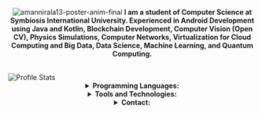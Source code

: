 <p align="center">
    <img src="https://i.ibb.co/VYgJY9m/amannirala13-poster-anim-final.gif" alt="amannirala13-poster-anim-final" border="0">
    <strong>I am a student of Computer Science at Symbiosis International University. Experienced in Android Development using Java and Kotlin, Blockchain Development, Computer Vision (Open CV), Physics Simulations, Computer Networks, Virtualization for Cloud Computing and Big Data, Data Science, Machine Learning, and Quantum Computing.</strong><br><br>
</p><img src="https://github-readme-stats.vercel.app/api?username=amannirala13&show_icons=true&hide_border=true" alt="Profile Stats"/><br>


 <details align="center">
    <summary align="center"><strong>Programming Languages:</strong></summary>
     <table align="center">
         <tr align="center">
             <td  align = "center"><img src="https://i.ibb.co/Z243jtW/java.png" alt="java" border="0"><br>Java</td>
             <td  align = "center"><img src="https://i.ibb.co/8BvfsCp/kotlin.png" alt="kotlin" border="0"><br>Kotlin</td>
             <td  align = "center"><img src="https://i.ibb.co/sqwPMvX/python.png" alt="python" border="0"><br>Python</td>
             <td  align = "center"><img src="https://img.icons8.com/color/24/000000/c-programming.png"/><br>C</td>
             <td  align = "center"><img src="https://img.icons8.com/color/24/000000/c-plus-plus-logo.png"/><br>C++</td>
             <td  align = "center"><img src="https://i.ibb.co/gTdhjV3/matlab.png"/><br>Matlab</td>
             <td  align = "center"><img src="https://i.ibb.co/P9K1CDZ/c-sharp.png"/><br>C#</td>
             <td  align = "center"><img src="https://i.ibb.co/hBz8LSr/q-sharp.png"/><br>Q#</td>
         </tr>
         <tr align="center">
             <td  align = "center"><img src="https://img.icons8.com/color/24/000000/javascript.png"/><br>JavaScript</td>
             <td  align = "center"><img src="https://img.icons8.com/color/24/000000/typescript.png"/><br>TypeScript</td>
             <td  align = "center"><img src="https://i.ibb.co/GpjMcGZ/dart.png" alt="dart" border="0"><br>Dart</td>
             <td  align = "center"><img src="https://img.icons8.com/fluent/24/000000/console.png"/><br>Shell</td>
             <td  align = "center"><img src="https://img.icons8.com/color/24/000000/html-5.png"/><br>HTML</td>
             <td  align = "center"><img src="https://img.icons8.com/color/24/000000/css3.png"/><br>CSS</td>
             <td  align = "center"><img src="https://img.icons8.com/color/24/000000/json--v1.png"/><br>Json</td>
             <td  align = "center"><img src="https://img.icons8.com/ios-filled/24/000000/mysql-logo.png"/><br>SQL</td>
         </tr>
     </table>
        </details>
 <details align="center">
    <summary align="center"><strong>Tools and Technologies:</strong></summary>
     <table align="center">
         <tr align="center">
             <td  align = "center"><img src="https://img.icons8.com/fluent/24/000000/android-os.png"/><br>Android SDK</td>
             <td  align = "center"><img src="https://img.icons8.com/color/24/000000/spring-logo.png"/> <br>Spring Boot</td>
             <td  align = "center"><img src="https://i.ibb.co/gTdhjV3/matlab.png"/><br>Matlab</td>
             <td  align = "center"><img src="https://img.icons8.com/color/24/000000/ibm.png"/><br>Qiskit</td>
             <td  align = "center"><img src="https://img.icons8.com/ios-filled/24/000000/physics.png"/><br>Physics Simulation</td>
             <td  align = "center"><img src="https://i.ibb.co/f2Svrpk/opencv.png" alt="opencv" border="0"><br>OpenCV</td>
         </tr>
         <tr align="center">
             <td  align = "center"><img src="https://img.icons8.com/color/24/000000/google-logo.png"/><br>Tesseract OCR</td>
             <td  align = "center"><img src="https://i.ibb.co/r2GsFdp/jupyter.png" alt="jupyter" border="0"><br>Jupyter Notebook</td>
             <td  align = "center"><img src="https://img.icons8.com/color/24/000000/network-card.png"/><br>Network Programming</td>
             <td  align = "center"><img src="https://img.icons8.com/color/24/000000/raspberry-pi.png"/><br>Raspberry Pi</td>
             <td  align = "center"><img src="https://img.icons8.com/ios-filled/24/000000/unity.png"/><br>Unity</td>
             <td  align = "center"><img src="https://img.icons8.com/color/24/000000/git.png"/><br>Git</td>
         </tr>
         <tr align="center">
             <td  align = "center"><img src="https://img.icons8.com/ios-glyphs/24/000000/github.png"/><br>GitHub</td>
             <td  align = "center"><img src="https://img.icons8.com/color/24/000000/amazon-web-services.png"/><br>AWS Could</td>
             <td  align = "center"><img src="https://img.icons8.com/color/24/000000/google-cloud-platform.png"/><br>GCP Cloud</td>
             <td  align = "center"><img src="https://img.icons8.com/color/24/000000/firebase.png"/><br>Firebase</td>
             <td  align = "center"><img src="https://img.icons8.com/color/24/000000/docker.png"/><br>Docker</td>
             <td  align = "center"><img src="https://img.icons8.com/fluent/24/000000/blockchain-new-logo.png"/><br>Blockchain</td>
         </tr>
         <tr align="center">
             <td  align = "center"><img src="https://i.ibb.co/n7nNkTC/arcore.png" alt="arcore" border="0"><br>AR Core</td>
             <td  align = "center"><img src="https://i.ibb.co/Bc9Kh8r/Vuforia.png" alt="Vuforia" border="0"><br>Vuforia</td>
             <td  align = "center"><img src="https://img.icons8.com/ios-filled/24/000000/sandbox.png"/><br>Virtualization</td>
             <td  align = "center"><img src="https://img.icons8.com/cotton/24/000000/cloud-computing.png"/><br>Cloud Computing</td>
             <td  align = "center"><img src="https://img.icons8.com/fluent/24/000000/database.png"/><br>Big Data</td>
             <td  align = "center"><img src="https://img.icons8.com/color/24/000000/hadoop-distributed-file-system.png"/><br>Hadoop</td>
         </tr>
     </table>
        </details>
<details align="center">
    <summary align="center"><strong>Contact:</strong></summary>
     <table align="center">
         <tr align="center">
             <td  align = "center"><a href="https://www.amannirala.com"><img src="https://img.icons8.com/fluent/24/000000/domain.png"/><br>Website</a></td>
             <td  align = "center"><a href="mailto:asdevofficial@gmail.com"><img src="https://img.icons8.com/color/24/000000/email-sign.png"/><br>Email</a></td>
             <td  align = "center"><a href="mailto:amn1921010@sicsr.ac.in"><img src="https://img.icons8.com/ios-glyphs/24/000000/email-sign.png"/><br>College Email</a></td>
             <td  align = "center"><a href="https://www.linkedin.com/in/amannirala13"><img src="https://img.icons8.com/color/24/000000/linkedin.png"/><br>LinkedIn</a></td>
             <td  align = "center"><a href="https://www.instagram.com/amannirala13"><img src="https://img.icons8.com/fluent/24/000000/instagram-new.png"/><br>Instagram</a></td>
             <td  align = "center"><a href="https://www.facebook.com/amannirala13"><img src="https://img.icons8.com/fluent/24/000000/facebook-new.png"/><br>Facebook</a></td>
             <td  align = "center"><a href="https://www.twitter.com/amannirala13"><img src="https://img.icons8.com/fluent/24/000000/twitter.png"/><br>Twitter</a></td>
     </tr>
    </table>
    </details>

<!--
**amannirala13/amannirala13** is a ✨ _special_ ✨ repository because its `README.md` (this file) appears on your GitHub profile.

Here are some ideas to get you started:

- 🔭 I’m currently working on ...
- 🌱 I’m currently learning ...
- 👯 I’m looking to collaborate on ...
- 🤔 I’m looking for help with ...
- 💬 Ask me about ...
- 📫 How to reach me: ...
- 😄 Pronouns: ...
- ⚡ Fun fact: ...
- END
-->
